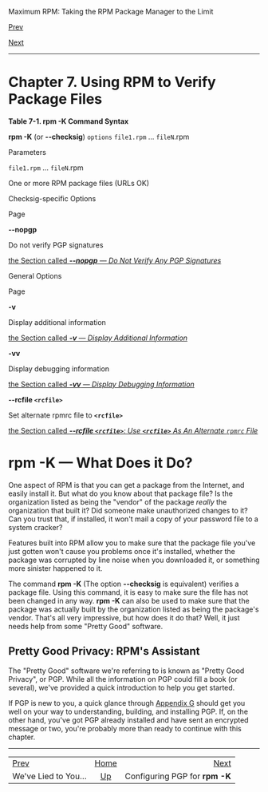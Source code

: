 <div class="NAVHEADER">

Maximum RPM: Taking the RPM Package Manager to the Limit

</div>

[Prev](s1-rpm-verify-we-lied.md)

[Next](s1-rpm-checksig-configuring-pgp.md)

-----

<div class="chapter">

# <span id="ch-rpm-checksig"></span>Chapter 7. Using RPM to Verify Package Files

<div class="table">

<span id="tb-rpm-checksig-command-syntax"></span>

**Table 7-1. **rpm -K** Command Syntax**

**rpm -K** (or **--checksig**) `options` `file1.rpm` … `fileN`.rpm

</div>

</div>

Parameters

`file1.rpm` … `fileN`.rpm

One or more RPM package files (URLs OK)

Checksig-specific Options

Page

**--nopgp**

Do not verify PGP signatures

[the Section called ***--nopgp** — Do Not Verify Any PGP
Signatures*](s1-rpm-checksig-using-rpm-k.md#s2-rpm-checksig-nopgp-option)

General Options

Page

**-v**

Display additional information

[the Section called ***-v** — Display Additional
Information*](s1-rpm-checksig-using-rpm-k.md#s2-rpm-checksig-v-option)

**-vv**

Display debugging information

[the Section called ***-vv** — Display Debugging
Information*](s1-rpm-checksig-using-rpm-k.md#s2-rpm-checksig-vv-option)

**--rcfile `<rcfile>`**

Set alternate rpmrc file to **`<rcfile>`**

[the Section called ***--rcfile `<rcfile>`**: Use **`<rcfile>`** As An
Alternate `rpmrc`
File*](s1-rpm-checksig-using-rpm-k.md#s2-rpm-checksig-rcfile-option)

<div class="sect1">

# <span id="s1-rpm-checksig-what-it-does">**rpm -K** — What Does it Do?</span>

One aspect of RPM is that you can get a package from the Internet, and
easily install it. But what do you know about that package file? Is the
organization listed as being the "vendor" of the package *really* the
organization that built it? Did someone make unauthorized changes to it?
Can you trust that, if installed, it won't mail a copy of your password
file to a system cracker?

Features built into RPM allow you to make sure that the package file
you've just gotten won't cause you problems once it's installed, whether
the package was corrupted by line noise when you downloaded it, or
something more sinister happened to it.

The command **rpm -K** (The option **--checksig** is equivalent)
verifies a package file. Using this command, it is easy to make sure the
file has not been changed in any way. **rpm -K** can also be used to
make sure that the package was actually built by the organization listed
as being the package's vendor. That's all very impressive, but how does
it do that? Well, it just needs help from some "Pretty Good" software.

<div class="sect2">

## <span id="s2-rpm-checksig-pgp-rpms-assistant">Pretty Good Privacy: RPM's Assistant</span>

The "Pretty Good" software we're referring to is known as "Pretty Good
Privacy", or PGP. While all the information on PGP could fill a book (or
several), we've provided a quick introduction to help you get started.

If PGP is new to you, a quick glance through [Appendix
G](ch-pgp-intro.md) should get you well on your way to understanding,
building, and installing PGP. If, on the other hand, you've got PGP
already installed and have sent an encrypted message or two, you're
probably more than ready to continue with this chapter.

</div>

</div>

<div class="NAVFOOTER">

-----

|                                    |                    |                                              |
| :--------------------------------- | :----------------: | -------------------------------------------: |
| [Prev](s1-rpm-verify-we-lied.md) | [Home](index.md) | [Next](s1-rpm-checksig-configuring-pgp.md) |
| We've Lied to You…                 |  [Up](p108.md)   |               Configuring PGP for **rpm -K** |

</div>
